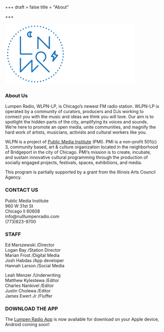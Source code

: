 +++
draft = false
title = "About"

+++

![](graphics/aboutusplaceholder.jpg)

### About Us

Lumpen Radio, WLPN-LP, is Chicago’s newest FM radio station. WLPN-LP is operated by a community of curators, producers and DJs working to connect you with the music and ideas we think you will love. Our aim is to spotlight the hidden parts of the city, amplifying its voices and sounds. We’re here to promote an open media, unite communities, and magnify the hard work of artists, musicians, activists and cultural workers like you.  

WLPN is a project of [Public Media Institute](http://www.publicmediainstitute.com) (PMI). PMI is a non-profit 501(c) 3, community based, art & culture organization located in the neighborhood of Bridgeport in the city of Chicago. PMI’s mission is to create, incubate, and sustain innovative cultural programming through the production of socially engaged projects, festivals, spaces, exhibitions, and media.  

This program is partially supported by a grant from the Illinois Arts Council Agency.  


### CONTACT US

Public Media Institute  
960 W 31st St  
Chicago Il 60608  
<span class="obfuscate">info@<span>null</span>lumpenradio.com</span>  
(773)823-9700  

### STAFF

Ed Marszewski /Director  
Logan Bay /Station Director  
Marian Frost /Digital Media  
Josh Habdas /App developer  
Hannah Larson /Social Media  

Leah Menzer /Underwriting  
Matthew Kylestewa /Editor  
Charles Nankivel /Editor  
Justin Cholewa /Editor  
James Ewert Jr /Fluffer


### DOWNLOAD THE APP

The [Lumpen Radio App](http://appsto.re/us/NdeV7.i) is now available for download on your Apple device, Android coming soon!  
